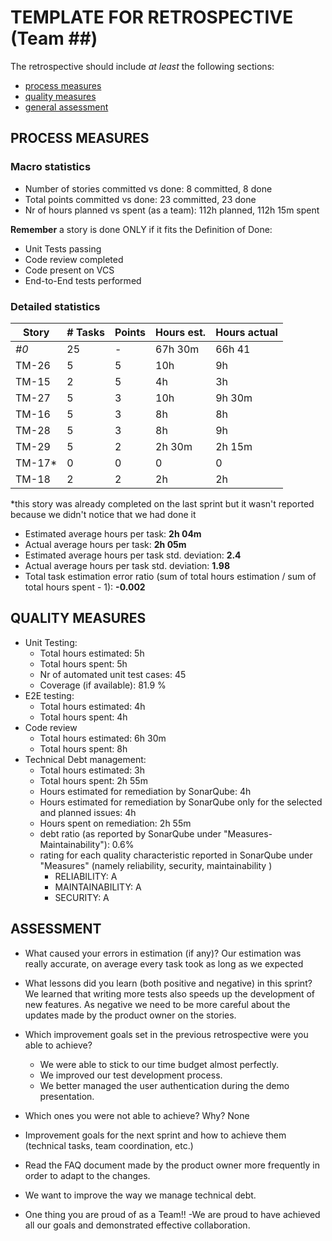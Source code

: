 TEMPLATE FOR RETROSPECTIVE (Team ##)
=====================================

The retrospective should include _at least_ the following
sections:

- [process measures](#process-measures)
- [quality measures](#quality-measures)
- [general assessment](#assessment)

## PROCESS MEASURES 

### Macro statistics

- Number of stories committed vs done: 8 committed, 8 done
- Total points committed vs done: 23 committed, 23 done 
- Nr of hours planned vs spent (as a team): 112h planned, 112h 15m spent

**Remember**  a story is done ONLY if it fits the Definition of Done:
 
- Unit Tests passing
- Code review completed
- Code present on VCS
- End-to-End tests performed

### Detailed statistics

| Story  | # Tasks | Points | Hours est. | Hours actual |
|--------|---------|--------|------------|--------------|
| _#0_   | 25      | -      | 67h 30m    | 66h 41       |
| TM-26  | 5       | 5      | 10h        | 9h           |
| TM-15  | 2       | 5      | 4h         | 3h           |
| TM-27  | 5       | 3      | 10h        | 9h 30m       |
| TM-16  | 5       | 3      | 8h         | 8h           |
| TM-28  | 5       | 3      | 8h         | 9h           |
| TM-29  | 5       | 2      | 2h 30m     | 2h 15m       |
| TM-17* | 0       | 0      | 0          | 0            |
| TM-18  | 2       | 2      | 2h         | 2h           |
   
*this story was already completed on the last sprint but it wasn't reported because we didn't notice that we had done it

- Estimated average hours per task: **2h 04m**
- Actual average hours per task: **2h 05m**
- Estimated average hours per task std. deviation: **2.4**
- Actual average hours per task std. deviation: **1.98**
- Total task estimation error ratio (sum of total hours estimation / sum of total hours spent - 1): **-0.002**

  
## QUALITY MEASURES 

- Unit Testing:
  - Total hours estimated: 5h
  - Total hours spent: 5h
  - Nr of automated unit test cases: 45
  - Coverage (if available): 81.9 %
- E2E testing:
  - Total hours estimated: 4h
  - Total hours spent: 4h
- Code review 
  - Total hours estimated: 6h 30m
  - Total hours spent: 8h
- Technical Debt management:
  - Total hours estimated: 3h
  - Total hours spent: 2h 55m
  - Hours estimated for remediation by SonarQube: 4h
  - Hours estimated for remediation by SonarQube only for the selected and planned issues: 4h
  - Hours spent on remediation: 2h 55m
  - debt ratio (as reported by SonarQube under "Measures-Maintainability"): 0.6%
  - rating for each quality characteristic reported in SonarQube under "Measures" (namely reliability, security, maintainability )
     - RELIABILITY: A
     - MAINTAINABILITY: A
     - SECURITY: A
  


## ASSESSMENT

- What caused your errors in estimation (if any)? Our estimation was really accurate, on average every task took as long as we expected

- What lessons did you learn (both positive and negative) in this sprint? We learned that writing more tests also speeds up the development of new features. As negative we need to be more careful about the updates made by the product owner on the stories. 

- Which improvement goals set in the previous retrospective were you able to achieve? 
  - We were able to stick to our time budget almost perfectly. 
  - We improved our test development process.
  - We better managed the user authentication during the demo presentation.
  
- Which ones you were not able to achieve? Why? None

- Improvement goals for the next sprint and how to achieve them (technical tasks, team coordination, etc.)
 - Read the FAQ document made by the product owner more frequently in order to adapt to the changes.
 - We want to improve the way we manage technical debt.

- One thing you are proud of as a Team!!
 -We are proud to have achieved all our goals and demonstrated effective collaboration.